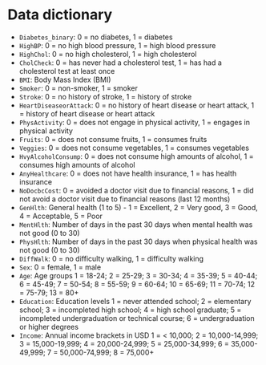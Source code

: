 # Data dictionary

- `Diabetes_binary`: 0 = no diabetes, 1 = diabetes
- `HighBP`: 0 = no high blood pressure, 1 = high blood pressure
- `HighChol`: 0 = no high cholesterol, 1 = high cholesterol
- `CholCheck`: 0 = has never had a cholesterol test, 1 = has had a cholesterol test at least once
- `BMI`: Body Mass Index (BMI)
- `Smoker`: 0 = non-smoker, 1 = smoker
- `Stroke`: 0 = no history of stroke, 1 = history of stroke
- `HeartDiseaseorAttack`: 0 = no history of heart disease or heart attack, 1 = history of heart disease or heart attack
- `PhysActivity`: 0 = does not engage in physical activity, 1 = engages in physical activity
- `Fruits`: 0 = does not consume fruits, 1 = consumes fruits
- `Veggies`: 0 = does not consume vegetables, 1 = consumes vegetables
- `HvyAlcoholConsump`: 0 = does not consume high amounts of alcohol, 1 = consumes high amounts of alcohol
- `AnyHealthcare`: 0 = does not have health insurance, 1 = has health insurance
- `NoDocbcCost`: 0 = avoided a doctor visit due to financial reasons, 1 = did not avoid a doctor visit due to financial reasons (last 12 months)
- `GenHlth`: General health (1 to 5) - 1 = Excellent, 2 = Very good, 3 = Good, 4 = Acceptable, 5 = Poor
- `MentHlth`: Number of days in the past 30 days when mental health was not good (0 to 30)
- `PhysHlth`: Number of days in the past 30 days when physical health was not good (0 to 30)
- `DiffWalk`: 0 = no difficulty walking, 1 = difficulty walking
- `Sex`: 0 = female, 1 = male
- `Age`: Age groups 1 = 18-24; 2 = 25-29; 3 = 30-34; 4 = 35-39; 5 = 40-44; 6 = 45-49; 7 = 50-54; 8 = 55-59; 9 = 60-64; 10 = 65-69; 11 = 70-74; 12 = 75-79; 13 = 80+
- `Education`: Education levels 1 = never attended school; 2 = elementary school; 3 = incompleted high school; 4 = high school graduate; 5 = incompleted undergraduation or technical course; 6 = undergraduation or higher degrees
- `Income`: Annual income brackets in USD 1 = < 10,000; 2 = 10,000-14,999; 3 = 15,000-19,999; 4 = 20,000-24,999; 5 = 25,000-34,999; 6 = 35,000-49,999; 7 = 50,000-74,999; 8 = 75,000+ 